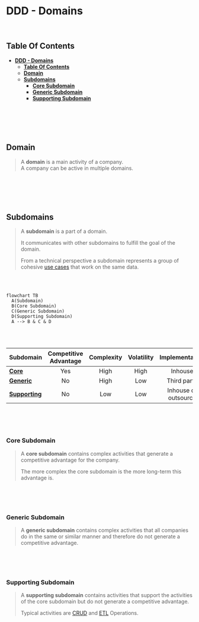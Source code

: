# **DDD - Domains**
<br>

## **Table Of Contents**

- [**DDD - Domains**](#ddd---domains)
  - [**Table Of Contents**](#table-of-contents)
  - [**Domain**](#domain)
  - [**Subdomains**](#subdomains)
    - [**Core Subdomain**](#core-subdomain)
    - [**Generic Subdomain**](#generic-subdomain)
    - [**Supporting Subdomain**](#supporting-subdomain)

<br>
<br>
<br>
<br>

## **Domain**

> A **domain** is a main activity of a company.  
> A company can be active in multiple domains.

<br>
<br>
<br>
<br>

## **Subdomains**

> A **subdomain** is a part of a domain.  
> 
> It communicates with other subdomains to fulfill the goal of the domain.
>
> From a technical perspective a subdomain represents a group of cohesive [use cases](../../Modeling/UML/behaviorDiagrams/uml_use_case_diagram.md) that work on the same data.

<br>
<br>

```mermaid
flowchart TB
  A(Subdomain)
  B(Core Subdomain)
  C(Generic Subdomain)
  D(Supporting Subdomain)
  A --> B & C & D
```

<br>
<br>

|**Subdomain**                           |**Competitive Advantage** |**Complexity** |**Volatility** |**Implementation**   |
|:---------------------------------------|:------------------------:|:-------------:|:-------------:|:-------------------:|
|[**Core**](#core-subdomain)             |Yes                       |High           |High           |Inhouse              |
|[**Generic**](#generic-subdomain)       |No                        |High           |Low            |Third party          |
|[**Supporting**](#supporting-subdomain) |No                        |Low            |Low            |Inhouse or outsource |

<br>
<br>
<br>

### **Core Subdomain**

> A **core subdomain** contains complex activities that generate a competitive advantage for the company.  
> 
> The more complex the core subdomain is the more long-term this advantage is.

<br>
<br>
<br>

### **Generic Subdomain**

> A **generic subdomain** contains complex activities that all companies do in the same or similar manner and therefore do not generate a competitive advantage.  

<br>
<br>
<br>

### **Supporting Subdomain**

> A **supporting subdomain** contains activities that support the activities of the core subdomain but do not generate a competitive advantage.  
> 
> Typical activities are [CRUD](../../glossary.md#crud-operation) and [ETL](../../glossary.md#etl-operation) Operations.
